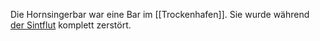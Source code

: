 Die Hornsingerbar war eine Bar im [[Trockenhafen]]. Sie wurde während [der Sintflut](../Events/die%20Sintflut.md) komplett zerstört.